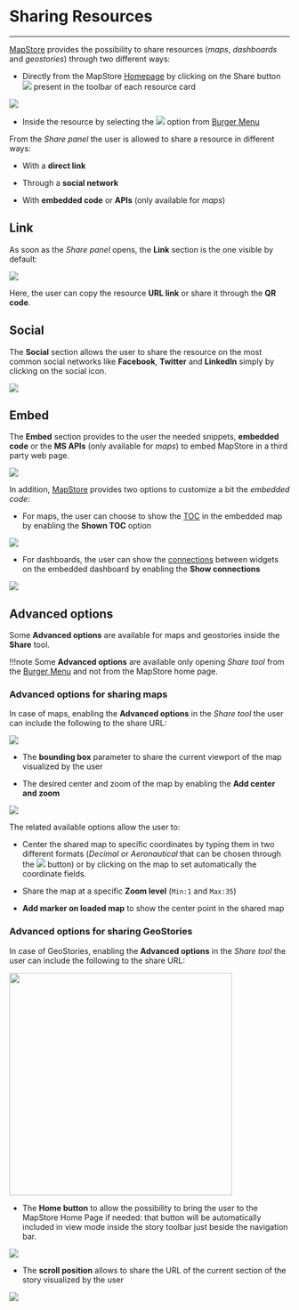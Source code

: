 # Sharing Resources
*******************

[MapStore](https://mapstore.geo-solutions.it/mapstore/#/) provides the possibility to share resources (*maps*, *dashboards* and *geostories*) through two different ways:

* Directly from the MapStore [Homepage](home-page.md) by clicking on the Share button <img src="../img/button/share.jpg" class="ms-docbutton"/> present in the toolbar of each resource card

<img src="../img/share/share_cards.jpg" class="ms-docimage"  style="max-width:400px;"/>

* Inside the resource by selecting the <img src="../img/button/share-button-bm.jpg" class="ms-docbutton" style="max-height:25px;"/> option from [Burger Menu](menu-bar.md#burger-menu) 

From the *Share panel* the user is allowed to share a resource in different ways:

* With a **direct link**

* Through a **social network**

* With **embedded code** or **APIs** (only available for *maps*)

## Link

As soon as the *Share panel* opens, the **Link** section is the one visible by default:

<img src="../img/share/share_window.jpg" class="ms-docimage"  style="max-width:400px;"/>

Here, the user can copy the resource **URL link** or share it through the **QR code**.

## Social

The **Social** section allows the user to share the resource on the most common social networks like **Facebook**, **Twitter** and **LinkedIn** simply by clicking on the social icon.

<img src="../img/share/social.jpg" class="ms-docimage"  style="max-width:400px;"/>

## Embed

The **Embed** section provides to the user the needed snippets, **embedded code** or the **MS APIs** (only available for *maps*) to embed MapStore in a third party web page.

<img src="../img/share/embed.jpg" class="ms-docimage"  style="max-width:400px;"/>

In addition, [MapStore](https://mapstore.geo-solutions.it/mapstore/#/) provides two options to customize a bit the *embedded code*:

* For maps, the user can choose to show the [TOC](toc.md) in the embedded map by enabling the **Shown TOC** option

<img src="../img/share/embed_maps.jpg" class="ms-docimage"  style="max-width:400px;"/>

* For dashboards, the user can show the [connections](connecting-widgets.md) between widgets on the embedded dashboard by enabling the **Show connections**

<img src="../img/share/embed-dash.jpg" class="ms-docimage"  style="max-width:400px;"/>

## Advanced options

Some **Advanced options** are available for maps and geostories inside the **Share** tool. 

!!!note
    Some **Advanced options** are available only opening *Share tool* from the [Burger Menu](menu-bar.md#burger-menu) and not from the MapStore home page.

### Advanced options for sharing maps

In case of maps, enabling the **Advanced options** in the *Share tool* the user can include the following to the share URL:

<img src="../img/share/share_window_map_options.jpg" class="ms-docimage"  style="max-width:400px;"/>

* The **bounding box** parameter to share the current viewport of the map visualized by the user

* The desired center and zoom of the map by enabling the **Add center and zoom** 

<img src="../img/share/share_window_center_zoom.jpg" class="ms-docimage"  style="max-width:400px;"/>

The related available options allow the user to:

* Center the shared map to specific coordinates by typing them in two different formats (*Decimal* or *Aeronautical* that can be chosen through the <img src="../img/button/change-search-tool.jpg" class="ms-docbutton"/> button) or by clicking on the map to set automatically the coordinate fields. 

* Share the map at a specific **Zoom level** (`Min:1` and `Max:35`)

* **Add marker on loaded map** to show the center point in the shared map 

### Advanced options for sharing GeoStories

In case of GeoStories, enabling the **Advanced options** in the *Share tool* the user can include the following to the share URL:

<img src="../img/exploring-stories/share_options.jpg" class="ms-docimage" width="400px"/>

* The **Home button** to allow the possibility to bring the user to the MapStore Home Page if needed: that button will be automatically included in view mode inside the story toolbar just beside the navigation bar.

<img src="../img/exploring-stories/share-page.jpg" class="ms-docimage"/>

* The **scroll position** allows to share the URL of the current section of the story visualized by the user

<img src="../img/exploring-stories/share_section.jpg" class="ms-docimage"/>
